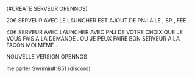 (#CREATE SERVEUR OPENNOS)


20€ SERVEUR AVEC LE LAUNCHER EST AJOUT DE PNJ AILE , SP , FÉE .

40€ SERVEUR AVEC LAUNCHER AVEC PNJ DE VOTRE CHOIX QUE JE VOUS FAIS A LA DEMANDE .
OU JE PEUX FAIRE BON SERVEUR A LA FACON MOI MEME .



NOUVELLE VERSION OPENNOS

me parler Swrimin#1851 (discord)
